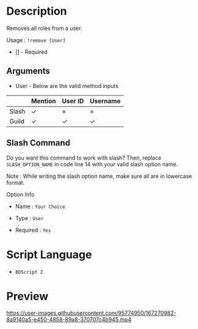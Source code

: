 # Description
Removes all roles from a user.

Usage : ` !remove [User] `
- [] - Required

## Arguments

- User - Below are the valid method inputs

|       | Mention | User ID | Username |
| ----- | ------- | ------- | -------- |
| Slash |    ✓    |    ×    |    ×    |
| Guild |    ✓    |    ✓    |    ✓    |

## Slash Command

Do you want this command to work with slash? Then, replace ` SLASH_OPTION_NAME ` in code line 14 with your valid slash option name.

Note : While writing the slash option name, make sure all are in lowercase format.


Option Info

- Name : ` Your Choice `

- Type : ` User `

- Required : ` Yes `

# Script Language
- ` BDScript 2 `

# Preview


https://user-images.githubusercontent.com/95774950/167270982-8a9140a5-e450-4858-89a8-370707c4b945.mp4


